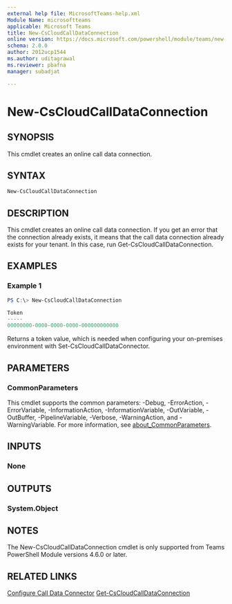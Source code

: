 ```yaml
---
external help file: MicrosoftTeams-help.xml
Module Name: microsoftteams
applicable: Microsoft Teams
title: New-CsCloudCallDataConnection
online version: https://docs.microsoft.com/powershell/module/teams/new-cscloudcalldataconnection
schema: 2.0.0
author: 2012ucp1544
ms.author: uditagrawal
ms.reviewer: pbafna
manager: subadjat

---
```



# New-CsCloudCallDataConnection

## SYNOPSIS
This cmdlet creates an online call data connection.

## SYNTAX

```powershell
New-CsCloudCallDataConnection
```

## DESCRIPTION
This cmdlet creates an online call data connection. If you get an error that the connection already exists, it means that the call data connection already exists for your tenant. In this case, run Get-CsCloudCallDataConnection.

## EXAMPLES

### Example 1
```powershell
PS C:\> New-CsCloudCallDataConnection

Token
-----
00000000-0000-0000-0000-000000000000
```

Returns a token value, which is needed when configuring your on-premises environment with Set-CsCloudCallDataConnector.


## PARAMETERS

### CommonParameters
This cmdlet supports the common parameters: -Debug, -ErrorAction, -ErrorVariable, -InformationAction, -InformationVariable, -OutVariable, -OutBuffer, -PipelineVariable, -Verbose, -WarningAction, and -WarningVariable. For more information, see [about_CommonParameters](https://go.microsoft.com/fwlink/?LinkID=113216).

## INPUTS

### None

## OUTPUTS

### System.Object

## NOTES

The New-CsCloudCallDataConnection cmdlet is only supported from Teams PowerShell Module versions 4.6.0 or later.

## RELATED LINKS

[Configure Call Data Connector](/skypeforbusiness/hybrid/configure-call-data-connector)
[Get-CsCloudCallDataConnection](Get-CsCloudCallDataConnection.md)
